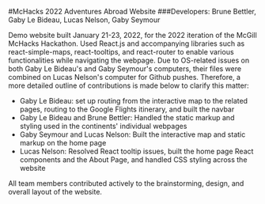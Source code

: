 #McHacks 2022 Adventures Abroad Website
###Developers: Brune Bettler, Gaby Le Bideau, Lucas Nelson, Gaby Seymour

Demo website built January 21-23, 2022, for the 2022 iteration of the McGill McHacks Hackathon. Used React.js and accompanying libraries such as react-simple-maps, react-tooltips, and react-router to enable various functionalities while navigating the webpage. Due to OS-related issues on both Gaby Le Bideau's and Gaby Seymour's computers, their files were combined on Lucas Nelson's computer for Github pushes. Therefore, a more detailed outline of contributions is made below to clarify this matter:
- Gaby Le Bideau: set up routing from the interactive map to the related pages, routing to the Google Flights itinerary, and built the navbar
- Gaby Le Bideau and Brune Bettler: Handled the static markup and styling used in the continents' individual webpages
- Gaby Seymour and Lucas Nelson: Built the interactive map and static markup on the home page
- Lucas Nelson: Resolved React tooltip issues, built the home page React components and the About Page, and handled CSS styling across the website

All team members contributed actively to the brainstorming, design, and overall layout of the website. 

